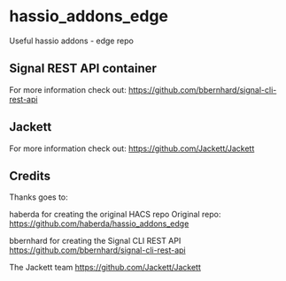 # hassio_addons_edge

Useful hassio addons - edge repo

## Signal REST API container

For more information check out: https://github.com/bbernhard/signal-cli-rest-api

## Jackett

For more information check out: https://github.com/Jackett/Jackett

## Credits

Thanks goes to:

haberda for creating the original HACS repo
Original repo: https://github.com/haberda/hassio_addons_edge

bbernhard for creating the Signal CLI REST API
https://github.com/bbernhard/signal-cli-rest-api

The Jackett team
https://github.com/Jackett/Jackett
